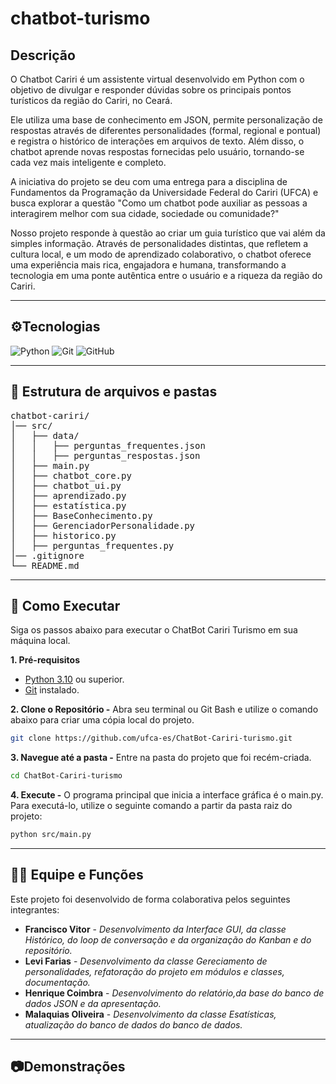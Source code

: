 # chatbot-turismo

## Descrição
O Chatbot Cariri é um assistente virtual desenvolvido em Python com o objetivo de divulgar e responder dúvidas sobre os principais pontos turísticos da região do Cariri, no Ceará.

Ele utiliza uma base de conhecimento em JSON, permite personalização de respostas através de diferentes personalidades (formal, regional e pontual) e registra o histórico de interações em arquivos de texto. Além disso, o chatbot aprende novas respostas fornecidas pelo usuário, tornando-se cada vez mais inteligente e completo.

A iniciativa do projeto se deu com uma entrega para a disciplina de Fundamentos da Programação da Universidade Federal do Cariri (UFCA) e busca explorar a questão "Como um chatbot pode auxiliar as pessoas a interagirem melhor com sua cidade, sociedade ou comunidade?"

Nosso projeto responde à questão ao criar um guia turístico que vai além da simples informação. Através de personalidades distintas, que refletem a cultura local, e um modo de aprendizado colaborativo, o chatbot oferece uma experiência mais rica, engajadora e humana, transformando a tecnologia em uma ponte autêntica entre o usuário e a riqueza da região do Cariri.

---

## ⚙️Tecnologias

![Python](https://img.shields.io/badge/Python-3776AB?style=for-the-badge&logo=python&logoColor=white)
![Git](https://img.shields.io/badge/Git-F05032?style=for-the-badge&logo=git&logoColor=white)
![GitHub](https://img.shields.io/badge/GitHub-181717?style=for-the-badge&logo=github&logoColor=white)

---

## 📂 Estrutura de arquivos e pastas
<pre>
chatbot-cariri/
│── src/
│   ├── data/
│   │   ├── perguntas_frequentes.json
│   │   ├── perguntas_respostas.json
│   ├── main.py  
│   ├── chatbot_core.py
│   ├── chatbot_ui.py
│   ├── aprendizado.py
│   ├── estatística.py
│   ├── BaseConhecimento.py
│   ├── GerenciadorPersonalidade.py
│   ├── historico.py
│   ├── perguntas_frequentes.py
│── .gitignore
└── README.md
</pre>
---

## 🚀 Como Executar

Siga os passos abaixo para executar o ChatBot Cariri Turismo em sua máquina local.

**1. Pré-requisitos**
* [Python 3.10](https://www.python.org/downloads/) ou superior.
* [Git](https://git-scm.com/downloads) instalado.

**2. Clone o Repositório -**
Abra seu terminal ou Git Bash e utilize o comando abaixo para criar uma cópia local do projeto.
```bash
git clone https://github.com/ufca-es/ChatBot-Cariri-turismo.git
```
**3. Navegue até a pasta -**
Entre na pasta do projeto que foi recém-criada.
```bash
cd ChatBot-Cariri-turismo
```
**4. Execute -**
O programa principal que inicia a interface gráfica é o main.py. Para executá-lo, utilize o seguinte comando a partir da pasta raiz do projeto:
```bash
python src/main.py
```

---
## 👨‍💻 Equipe e Funções

Este projeto foi desenvolvido de forma colaborativa pelos seguintes integrantes:

* **Francisco Vitor** - *Desenvolvimento da Interface GUI, da classe Histórico, do loop de conversação e da organização do Kanban e do repositório.*
* **Levi Farias** - *Desenvolvimento da classe Gereciamento de personalidades, refatoração do projeto em módulos e classes, documentação.*
* **Henrique Coimbra** - *Desenvolvimento do relatório,da base do banco de dados JSON e da apresentação.*
* **Malaquias Oliveira** - *Desenvolvimento da classe Esatísticas, atualização do banco de dados do banco de dados.*
---
## 📷Demonstrações
